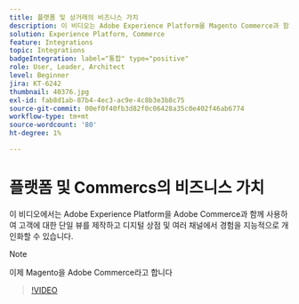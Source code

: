 ```yaml
---
title: 플랫폼 및 상거래의 비즈니스 가치
description: 이 비디오는 Adobe Experience Platform을 Magento Commerce과 함께 사용하여 고객에 대한 단일 뷰를 제작하고 디지털 상점 및 여러 채널에서 경험을 지능적으로 개인화할 수 있습니다.
solution: Experience Platform, Commerce
feature: Integrations
topic: Integrations
badgeIntegration: label="통합" type="positive"
role: User, Leader, Architect
level: Beginner
jira: KT-6242
thumbnail: 40376.jpg
exl-id: fab8d1ab-87b4-4ec3-ac9e-4c8b3e3b8c75
source-git-commit: 00ef0f40fb3d82f0c06428a35c0e402f46ab6774
workflow-type: tm+mt
source-wordcount: '80'
ht-degree: 1%

---
```


# 플랫폼 및 Commercs의 비즈니스 가치

이 비디오에서는 Adobe Experience Platform을 Adobe Commerce과 함께 사용하여 고객에 대한 단일 뷰를 제작하고 디지털 상점 및 여러 채널에서 경험을 지능적으로 개인화할 수 있습니다.

>[!NOTE]
>
> 이제 Magento을 Adobe Commerce라고 합니다

>[!VIDEO](https://video.tv.adobe.com/v/40376?learn=on)

